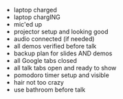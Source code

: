 - laptop charged
- laptop chargING
- mic'ed up
- projector setup and looking good
- audio connected (if needed)
- all demos verified before talk
- backup plan for slides AND demos
- all Google tabs closed
- all talk tabs open and ready to show
- pomodoro timer setup and visible
- hair not too crazy
- use bathroom before talk

